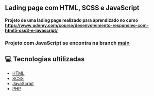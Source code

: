## Lading page com HTML, SCSS e JavaScript
#### Projeto de uma lading page realizado para aprendizado no curso https://www.udemy.com/course/desenvolvimento-responsivo-com-html5-css3-e-javascript/

### Projeto com JavaScript se encontra na branch [main](https://github.com/arthurlbo/ArthurLbo_Design-Responsivo)

## 💻 Tecnologias ultilizadas

- [HTML](https://developer.mozilla.org/pt-BR/docs/Web/HTML)
- [SCSS](https://sass-lang.com/)
- [JavaScript](https://developer.mozilla.org/pt-BR/docs/Web/JavaScript)
- [PHP](https://www.php.net/)
